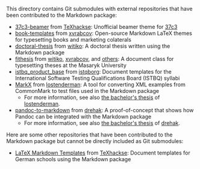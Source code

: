 This directory contains Git submodules with external repositories that have
been contributed to the Markdown package:

- [37c3-beamer][] from [TeXhackse][]: Unofficial beamer theme for [37c3][]
- [book-templates][] from [xvrabcov][]: Open-source Markdown LaTeX themes for typesetting books and marketing colaterals
- [doctoral-thesis][] from [witiko][]: A doctoral thesis written using the Markdown package
- [fithesis][] from [witiko][], [xvrabcov][], and [others][fithesis-ctan]: A document class for typesetting theses at the Masaryk University
- [istbq_product_base][] from [istqborg][]: Document templates for the International Software Testing Qualifications Board (ISTBQ) syllabi
- [MarkX][] from [lostenderman][]: A tool for converting XML examples from CommonMark to test files used in the Markdown package
  - For more information, see also [the bachelor's thesis][thesis-r7z7l] of [lostenderman][].
- [pandoc-to-markdown][] from [drehak][]: A proof-of-concept that shows how Pandoc can be integrated with the Markdown package
  - For more information, see also [the bachelor's thesis][thesis-umhg5] of [drehak][].

 [37c3]: https://media.ccc.de/c/37c3
 [37c3-beamer]: https://github.com/TeXhackse/37c3-beamer
 [book-templates]: https://github.com/xvrabcov/md-templates
 [doctoral-thesis]: https://github.com/witiko/doctoral-thesis
 [fithesis]: https://gitlab.fi.muni.cz/external_relations/document_templates/fithesis
 [fithesis-ctan]: https://ctan.org/pkg/fithesis
 [istbq_product_base]: https://github.com/istqborg/istqb_product_base
 [MarkX]: https://github.com/lostenderman/MarkX
 [pandoc-to-markdown]: https://github.com/drehak/pandoc-to-markdown

 [thesis-r7z7l]: https://is.muni.cz/th/r7z7l/?lang=en "An implementation of the CommonMark standard into the Markdown package for TeX"
 [thesis-umhg5]: https://is.muni.cz/th/umhg5/?lang=en "Generic TeX Writer for the Pandoc Document Converter"

Here are some other repositories that have been contributed to the Markdown
package but cannot be directly included as Git submodules:

- [LaTeX Markdown Templates][l4070] from [TeXhackse][]: Document templates for German schools using the Markdown package

 [l4070]: https://gitlab.com/l4070

 [drehak]: https://github.com/drehak
 [istqborg]: https://github.com/istqborg
 [lostenderman]: https://github.com/lostenderman
 [TeXhackse]: https://github.com/TeXhackse
 [witiko]: https://github.com/witiko
 [xvrabcov]: https://github.com/xvrabcov
